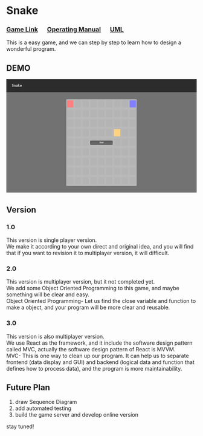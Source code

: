# Snake
### [Game Link](https://snake.sninjo.com) &emsp; [Operating Manual](https://github.com/SNinjo/Snake/blob/main/3.0/README.md#operating-manual) &emsp; [UML](https://github.com/SNinjo/Snake/blob/main/3.0/README.md#uml)
This is a easy game, and we can step by step to learn how to design a wonderful program.

## DEMO
<div align="center">
  <img src="https://github.com/SNinjo/Snake/blob/main/3.0/img/snake.gif" width="600" height="300"/>
                                                                                                 </div>

## Version
### 1.0
This version is single player version.  
We make it according to your own direct and original idea, and you will find that if you want to revision it to multiplayer version, it will difficult.

### 2.0
This version is multiplayer version, but it not completed yet.  
We add some Object Oriented Programming to this game, and maybe something will be clear and easy.  
Object Oriented Programming- Let us find the close variable and function to make a object, and your program will be more clear and reusable.

### 3.0
This version is also multiplayer version.  
We use React as the framework, and it include the software design pattern called MVC, actually the software design pattern of React is MVVM.  
MVC- This is one way to clean up our program. It can help us to separate frontend (data display and GUI) and backend (logical data and function that defines how to process data), and the program is more maintainability.

## Future Plan
1. draw Sequence Diagram
2. add automated testing  
3. build the game server and develop online version  
  
stay tuned!
